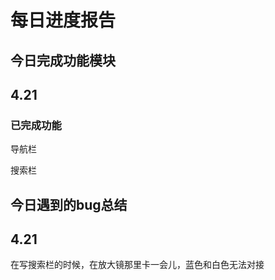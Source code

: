 # 每日进度报告



## 今日完成功能模块



## 4.21

### 已完成功能

导航栏  

搜索栏





## 今日遇到的bug总结



## 4.21

在写搜索栏的时候，在放大镜那里卡一会儿，蓝色和白色无法对接


